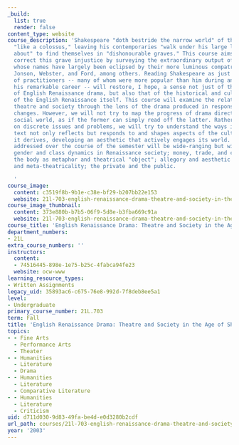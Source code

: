 ```yaml
---
_build:
  list: true
  render: false
content_type: website
course_description: 'Shakespeare "doth bestride the narrow world" of the English Renaissance
  "like a colossus," leaving his contemporaries "walk under his large legs and peep
  about" to find themselves in "dishonourable graves." This course aims in part to
  correct this grave injustice by surveying the extraordinary output of playwrights
  whose names have largely been eclipsed by their more luminous compatriot: Marlowe,
  Jonson, Webster, and Ford, among others. Reading Shakespeare as just one of a group
  of practitioners -- many of whom were more popular than him during and even after
  his remarkable career -- will restore, I hope, a sense not just of the richness
  of English Renaissance drama, but also that of the historical and cultural moment
  of the English Renaissance itself. This course will examine the relationship between
  theatre and society through the lens of the drama produced in response to these
  changes. However, we will not try to map the progress of drama directly onto the
  social world, as if the former can simply read off the latter. Rather, focusing
  on discrete issues and problems, we will try to understand the ways in which a particular
  text not only reflects but responds to and shapes aspects of the culture from which
  it derives, developing an aesthetic that actively engages its world. The topics
  addressed over the course of the semester will be wide-ranging but will include:
  gender and class dynamics in Renaissance society; money, trade, and colonialism;
  the body as metaphor and theatrical "object"; allegory and aesthetic form; theatricality
  and meta-theatricality; the private and the public.

  '
course_image:
  content: c3519f8b-9b1e-c38e-bf29-b207bb22e153
  website: 21l-703-english-renaissance-drama-theatre-and-society-in-the-age-of-shakespeare-fall-2003
course_image_thumbnail:
  content: 373e880b-b7b5-06f9-5d8e-b3fba669c91a
  website: 21l-703-english-renaissance-drama-theatre-and-society-in-the-age-of-shakespeare-fall-2003
course_title: 'English Renaissance Drama: Theatre and Society in the Age of Shakespeare'
department_numbers:
- 21L
extra_course_numbers: ''
instructors:
  content:
  - 74516445-898e-1e75-b25c-4fabca94fe23
  website: ocw-www
learning_resource_types:
- Written Assignments
legacy_uid: 35893ac6-c675-76e8-992d-7f8deb8ee5a1
level:
- Undergraduate
primary_course_number: 21L.703
term: Fall
title: 'English Renaissance Drama: Theatre and Society in the Age of Shakespeare'
topics:
- - Fine Arts
  - Performance Arts
  - Theater
- - Humanities
  - Literature
  - Drama
- - Humanities
  - Literature
  - Comparative Literature
- - Humanities
  - Literature
  - Criticism
uid: d711d030-9d83-49fa-be4d-e0d3280b2cdf
url_path: courses/21l-703-english-renaissance-drama-theatre-and-society-in-the-age-of-shakespeare-fall-2003
year: '2003'
---
```

